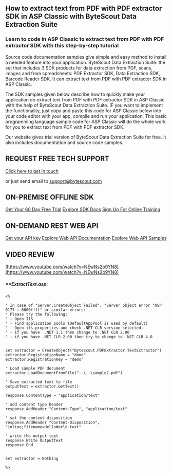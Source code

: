 ## How to extract text from PDF with PDF extractor SDK in ASP Classic with ByteScout Data Extraction Suite

### Learn to code in ASP Classic to extract text from PDF with PDF extractor SDK with this step-by-step tutorial

Source code documentation samples give simple and easy method to install a needed feature into your application. ByteScout Data Extraction Suite: the set that includes 3 SDK products for data extraction from PDF, scans, images and from spreadsheets: PDF Extractor SDK, Data Extraction SDK, Barcode Reader SDK. It can extract text from PDF with PDF extractor SDK in ASP Classic.

The SDK samples given below describe how to quickly make your application do extract text from PDF with PDF extractor SDK in ASP Classic with the help of ByteScout Data Extraction Suite. IF you want to implement the functionality, just copy and paste this code for ASP Classic below into your code editor with your app, compile and run your application. This basic programming language sample code for ASP Classic will do the whole work for you to extract text from PDF with PDF extractor SDK.

Our website gives trial version of ByteScout Data Extraction Suite for free. It also includes documentation and source code samples.

## REQUEST FREE TECH SUPPORT

[Click here to get in touch](https://bytescout.zendesk.com/hc/en-us/requests/new?subject=ByteScout%20Data%20Extraction%20Suite%20Question)

or just send email to [support@bytescout.com](mailto:support@bytescout.com?subject=ByteScout%20Data%20Extraction%20Suite%20Question) 

## ON-PREMISE OFFLINE SDK 

[Get Your 60 Day Free Trial](https://bytescout.com/download/web-installer?utm_source=github-readme)
[Explore SDK Docs](https://bytescout.com/documentation/index.html?utm_source=github-readme)
[Sign Up For Online Training](https://academy.bytescout.com/)


## ON-DEMAND REST WEB API

[Get your API key](https://pdf.co/documentation/api?utm_source=github-readme)
[Explore Web API Documentation](https://pdf.co/documentation/api?utm_source=github-readme)
[Explore Web API Samples](https://github.com/bytescout/ByteScout-SDK-SourceCode/tree/master/PDF.co%20Web%20API)

## VIDEO REVIEW

[https://www.youtube.com/watch?v=NEwNs2b9YN8](https://www.youtube.com/watch?v=NEwNs2b9YN8)




<!-- code block begin -->

##### ****ExtractText.asp:**
    
```
<%

' In case of "Server.CreateObject Failed", "Server object error "ASP 0177 : 8000ffff" or similar errors:
' Please try the following:
' - Open IIS 
' - Find application pools (DefaultAppPool is used by default)
' - Open its properties and check .NET CLR version selected:
' - if you have  .NET 1.1 then change to .NET CLR 2.00
' - if you have .NET CLR 2.00 then try to change to .NET CLR 4.0


Set extractor = CreateObject("Bytescout.PDFExtractor.TextExtractor")
extractor.RegistrationName = "demo"
extractor.RegistrationKey = "demo"

' Load sample PDF document
extractor.LoadDocumentFromFile("..\..\sample2.pdf")

' Save extracted text to file
outputText = extractor.GetText()

response.ContentType = "application/text"

' add content type header 
response.AddHeader "Content-Type", "application/text"

' set the content disposition
response.AddHeader "Content-Disposition", "inline;filename=HelloWorld.text"

' write the output text
response.Write OutputText
response.End


Set extractor = Nothing

%>

```

<!-- code block end -->